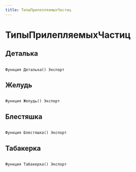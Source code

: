```yaml
---
title: ТипыПрилепляемыхЧастиц
---
```


# ТипыПрилепляемыхЧастиц

## Деталька

```bsl

Функция Деталька() Экспорт
```

## Желудь

```bsl

Функция Желудь() Экспорт
```

## Блестяшка

```bsl

Функция Блестяшка() Экспорт
```

## Табакерка

```bsl

Функция Табакерка() Экспорт
```

